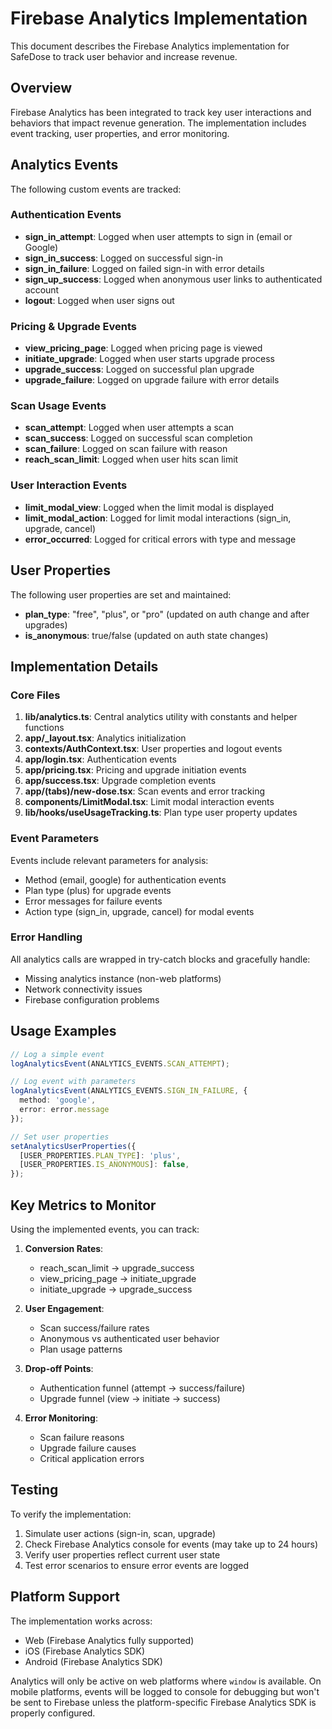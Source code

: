 # Firebase Analytics Implementation

This document describes the Firebase Analytics implementation for SafeDose to track user behavior and increase revenue.

## Overview

Firebase Analytics has been integrated to track key user interactions and behaviors that impact revenue generation. The implementation includes event tracking, user properties, and error monitoring.

## Analytics Events

The following custom events are tracked:

### Authentication Events
- **sign_in_attempt**: Logged when user attempts to sign in (email or Google)
- **sign_in_success**: Logged on successful sign-in
- **sign_in_failure**: Logged on failed sign-in with error details
- **sign_up_success**: Logged when anonymous user links to authenticated account
- **logout**: Logged when user signs out

### Pricing & Upgrade Events
- **view_pricing_page**: Logged when pricing page is viewed
- **initiate_upgrade**: Logged when user starts upgrade process
- **upgrade_success**: Logged on successful plan upgrade
- **upgrade_failure**: Logged on upgrade failure with error details

### Scan Usage Events
- **scan_attempt**: Logged when user attempts a scan
- **scan_success**: Logged on successful scan completion
- **scan_failure**: Logged on scan failure with reason
- **reach_scan_limit**: Logged when user hits scan limit

### User Interaction Events
- **limit_modal_view**: Logged when the limit modal is displayed
- **limit_modal_action**: Logged for limit modal interactions (sign_in, upgrade, cancel)
- **error_occurred**: Logged for critical errors with type and message

## User Properties

The following user properties are set and maintained:

- **plan_type**: "free", "plus", or "pro" (updated on auth change and after upgrades)
- **is_anonymous**: true/false (updated on auth state changes)

## Implementation Details

### Core Files

1. **lib/analytics.ts**: Central analytics utility with constants and helper functions
2. **app/_layout.tsx**: Analytics initialization
3. **contexts/AuthContext.tsx**: User properties and logout events
4. **app/login.tsx**: Authentication events
5. **app/pricing.tsx**: Pricing and upgrade initiation events
6. **app/success.tsx**: Upgrade completion events
7. **app/(tabs)/new-dose.tsx**: Scan events and error tracking
8. **components/LimitModal.tsx**: Limit modal interaction events
9. **lib/hooks/useUsageTracking.ts**: Plan type user property updates

### Event Parameters

Events include relevant parameters for analysis:
- Method (email, google) for authentication events
- Plan type (plus) for upgrade events
- Error messages for failure events
- Action type (sign_in, upgrade, cancel) for modal events

### Error Handling

All analytics calls are wrapped in try-catch blocks and gracefully handle:
- Missing analytics instance (non-web platforms)
- Network connectivity issues
- Firebase configuration problems

## Usage Examples

```typescript
// Log a simple event
logAnalyticsEvent(ANALYTICS_EVENTS.SCAN_ATTEMPT);

// Log event with parameters
logAnalyticsEvent(ANALYTICS_EVENTS.SIGN_IN_FAILURE, { 
  method: 'google', 
  error: error.message 
});

// Set user properties
setAnalyticsUserProperties({
  [USER_PROPERTIES.PLAN_TYPE]: 'plus',
  [USER_PROPERTIES.IS_ANONYMOUS]: false,
});
```

## Key Metrics to Monitor

Using the implemented events, you can track:

1. **Conversion Rates**:
   - reach_scan_limit → upgrade_success
   - view_pricing_page → initiate_upgrade
   - initiate_upgrade → upgrade_success

2. **User Engagement**:
   - Scan success/failure rates
   - Anonymous vs authenticated user behavior
   - Plan usage patterns

3. **Drop-off Points**:
   - Authentication funnel (attempt → success/failure)
   - Upgrade funnel (view → initiate → success)

4. **Error Monitoring**:
   - Scan failure reasons
   - Upgrade failure causes
   - Critical application errors

## Testing

To verify the implementation:

1. Simulate user actions (sign-in, scan, upgrade)
2. Check Firebase Analytics console for events (may take up to 24 hours)
3. Verify user properties reflect current user state
4. Test error scenarios to ensure error events are logged

## Platform Support

The implementation works across:
- Web (Firebase Analytics fully supported)
- iOS (Firebase Analytics SDK)
- Android (Firebase Analytics SDK)

Analytics will only be active on web platforms where `window` is available. On mobile platforms, events will be logged to console for debugging but won't be sent to Firebase unless the platform-specific Firebase Analytics SDK is properly configured.